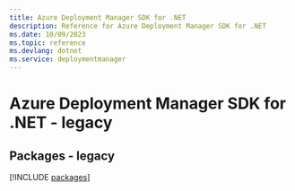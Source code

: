 ```yaml
---
title: Azure Deployment Manager SDK for .NET
description: Reference for Azure Deployment Manager SDK for .NET
ms.date: 10/09/2023
ms.topic: reference
ms.devlang: dotnet
ms.service: deploymentmanager
---
```

# Azure Deployment Manager SDK for .NET - legacy
## Packages - legacy
[!INCLUDE [packages](deployment-manager-index.md)]